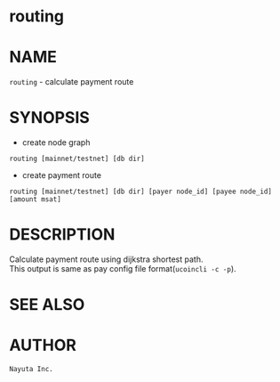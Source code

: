 routing
====

# NAME

`routing` - calculate payment route


# SYNOPSIS

* create node graph
```
routing [mainnet/testnet] [db dir]
```

* create payment route
```
routing [mainnet/testnet] [db dir] [payer node_id] [payee node_id] [amount msat]
```


# DESCRIPTION

Calculate payment route using dijkstra shortest path.  
This output is same as pay config file format(`ucoincli -c -p`).


# SEE ALSO


# AUTHOR
    Nayuta Inc.

